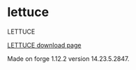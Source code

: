 # lettuce
LETTUCE

[LETTUCE download page](https://www.curseforge.com/minecraft/mc-mods/lettuce)

Made on forge 1.12.2 version 14.23.5.2847.
